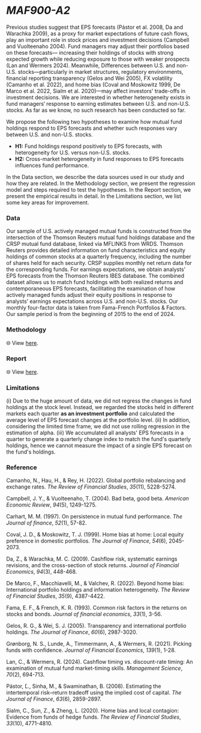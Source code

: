 # ***MAF900-A2***

Previous studies suggest that EPS forecasts (Pástor et al. 2008, Da and Warachka 2009), as a proxy for market expectations of future cash flows, play an important role in stock prices and investment decisions (Campbell and Vuolteenaho 2004). Fund managers may adjust their portfolios based on these forecasts— increasing their holdings of stocks with strong expected growth while reducing exposure to those with weaker prospects (Lan and Wermers 2024). Meanwhile, Differences between U.S. and non-U.S. stocks—particularly in market structures, regulatory environments, financial reporting transparency (Gelos and Wei 2005), FX volatility (Camanho et al. 2022), and home bias (Coval and Moskowitz 1999, De Marco et al. 2022, Sialm et al. 2020)—may affect investors' trade-offs in investment decisions. We are interested in whether heterogeneity exists in fund managers‘ response to earning estimates between U.S. and non-U.S. stocks. As far as we know, no such research has been conducted so far.

We propose the following two hypotheses to examine how mutual fund holdings respond to EPS forecasts and whether such responses vary between U.S. and non-U.S. stocks.

- **H1:** Fund holdings respond positively to EPS forecasts, with heterogeneity for U.S. versus non-U.S. stocks.
- **H2:** Cross-market heterogeneity in fund responses to EPS forecasts influences fund performance.

In the Data section, we describe the data sources used in our study and how they are related. In the Methodology section, we present the regression model and steps required to test the hypotheses. In the Report section, we present the empirical results in detail. In the Limitations section, we list some key areas for improvement.

### Data

Our sample of U.S. actively managed mutual funds is constructed from the intersection of the Thomson Reuters mutual fund holdings database and the CRSP mutual fund database, linked via MFLINKS from WRDS. Thomson Reuters provides detailed information on fund characteristics and equity holdings of common stocks at a quarterly frequency, including the number of shares held for each security. CRSP supplies monthly net return data for the corresponding funds. For earnings expectations, we obtain analysts’ EPS forecasts from the Thomson Reuters IBES database. The combined dataset allows us to match fund holdings with both realized returns and contemporaneous EPS forecasts, facilitating the examination of how actively managed funds adjust their equity positions in response to analysts’ earnings expectations across U.S. and non-U.S. stocks. Our monthly four-factor data is taken from Fama-French Portfolios & Factors. Our sample period is from the beginning of 2015 to the end of 2024.

### Methodology

🌐 View [here](https://bing-han-dk.github.io/maf900-a2/maf900-a2-methodology.html).

### Report

🌐 View [here](https://bing-han-dk.github.io/maf900-a2/maf900-a2-report.html).

### Limitations

(i) Due to the huge amount of data, we did not regress the changes in fund holdings at the stock level. Instead, we regarded the stocks held in different markets each quarter **as an investment portfolio** and calculated the average level of EPS forecast changes at the portfolio level. (ii) In addition, considering the limited time frame, we did not use rolling regression in the estimation of alpha. (iii) We accumulated all analysts' EPS forecasts in a quarter to generate a quarterly change index to match the fund's quarterly holdings, hence we cannot measure the impact of a single EPS forecast on the fund's holdings.

### Reference

Camanho, N., Hau, H., & Rey, H. (2022). Global portfolio rebalancing and exchange rates. *The Review of Financial Studies*, *35*(11), 5228-5274.

Campbell, J. Y., & Vuolteenaho, T. (2004). Bad beta, good beta. *American Economic Review*, *94*(5), 1249-1275.

Carhart, M. M. (1997). On persistence in mutual fund performance. *The Journal of finance*, *52*(1), 57-82.

Coval, J. D., & Moskowitz, T. J. (1999). Home bias at home: Local equity preference in domestic portfolios. *The Journal of Finance*, *54*(6), 2045-2073.

Da, Z., & Warachka, M. C. (2009). Cashflow risk, systematic earnings revisions, and the cross-section of stock returns. *Journal of Financial Economics*, *94*(3), 448-468.

De Marco, F., Macchiavelli, M., & Valchev, R. (2022). Beyond home bias: International portfolio holdings and information heterogeneity. *The Review of Financial Studies*, *35*(9), 4387-4422.

Fama, E. F., & French, K. R. (1993). Common risk factors in the returns on stocks and bonds. *Journal of financial economics*, *33*(1), 3-56.

Gelos, R. G., & Wei, S. J. (2005). Transparency and international portfolio holdings. *The Journal of Finance*, *60*(6), 2987-3020.

Grønborg, N. S., Lunde, A., Timmermann, A., & Wermers, R. (2021). Picking funds with confidence. *Journal of Financial Economics*, *139*(1), 1-28.

Lan, C., & Wermers, R. (2024). Cashflow timing vs. discount-rate timing: An examination of mutual fund market-timing skills. *Management Science*, *70*(2), 694-713.

Pástor, Ľ., Sinha, M., & Swaminathan, B. (2008). Estimating the intertemporal risk–return tradeoff using the implied cost of capital. *The Journal of Finance*, *63*(6), 2859-2897.

Sialm, C., Sun, Z., & Zheng, L. (2020). Home bias and local contagion: Evidence from funds of hedge funds. *The Review of Financial Studies*, *33*(10), 4771-4810.